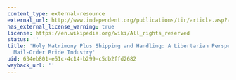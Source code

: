 ```yaml
---
content_type: external-resource
external_url: http://www.independent.org/publications/tir/article.asp?a=892
has_external_license_warning: true
license: https://en.wikipedia.org/wiki/All_rights_reserved
status: ''
title: 'Holy Matrimony Plus Shipping and Handling: A Libertarian Perspective on the
  Mail-Order Bride Industry'
uid: 634eb801-e51c-4c14-b299-c5db2ffd2682
wayback_url: ''
---
```

